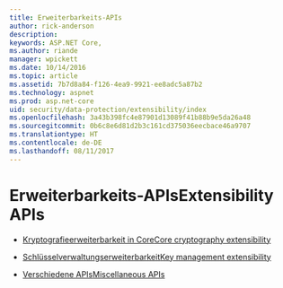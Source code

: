 ```yaml
---
title: Erweiterbarkeits-APIs
author: rick-anderson
description: 
keywords: ASP.NET Core,
ms.author: riande
manager: wpickett
ms.date: 10/14/2016
ms.topic: article
ms.assetid: 7b7d8a84-f126-4ea9-9921-ee8adc5a87b2
ms.technology: aspnet
ms.prod: asp.net-core
uid: security/data-protection/extensibility/index
ms.openlocfilehash: 3a43b398fc4e87901d13089f41b88b9e5da26a48
ms.sourcegitcommit: 0b6c8e6d81d2b3c161cd375036eecbace46a9707
ms.translationtype: HT
ms.contentlocale: de-DE
ms.lasthandoff: 08/11/2017
---
```

# <a name="extensibility-apis"></a><span data-ttu-id="2c568-103">Erweiterbarkeits-APIs</span><span class="sxs-lookup"><span data-stu-id="2c568-103">Extensibility APIs</span></span>

* [<span data-ttu-id="2c568-104">Kryptografieerweiterbarkeit in Core</span><span class="sxs-lookup"><span data-stu-id="2c568-104">Core cryptography extensibility</span></span>](core-crypto.md)

* [<span data-ttu-id="2c568-105">Schlüsselverwaltungserweiterbarkeit</span><span class="sxs-lookup"><span data-stu-id="2c568-105">Key management extensibility</span></span>](key-management.md)

* [<span data-ttu-id="2c568-106">Verschiedene APIs</span><span class="sxs-lookup"><span data-stu-id="2c568-106">Miscellaneous APIs</span></span>](misc-apis.md)
